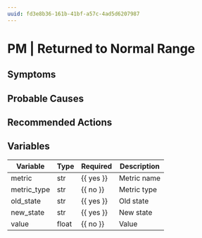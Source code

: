 ```yaml
---
uuid: fd3e8b36-161b-41bf-a57c-4ad5d6207987
---
```

# PM | Returned to Normal Range

## Symptoms

## Probable Causes

## Recommended Actions

## Variables

Variable | Type | Required | Description
--- | --- | --- | ---
metric | str | {{ yes }} | Metric name
metric_type | str | {{ no }} | Metric type
old_state | str | {{ yes }} | Old state
new_state | str | {{ yes }} | New state
value | float | {{ no }} | Value
